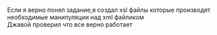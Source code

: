 Если я верно понял задание,я создал xsl файлы которые производят необходимые манипуляции над xml файликом   
Джавой проверил что все верно работает
